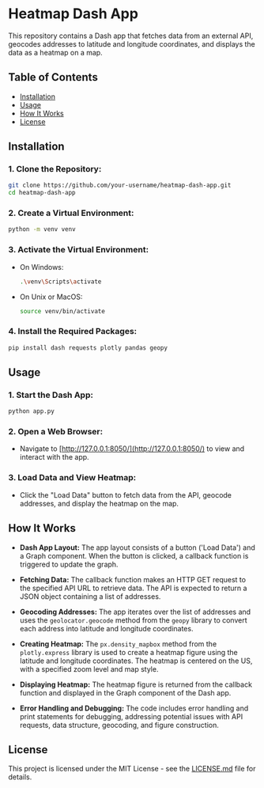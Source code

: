 # Heatmap Dash App

This repository contains a Dash app that fetches data from an external API, geocodes addresses to latitude and longitude coordinates, and displays the data as a heatmap on a map.

## Table of Contents

- [Installation](#installation)
- [Usage](#usage)
- [How It Works](#how-it-works)
- [License](#license)

## Installation

### 1. Clone the Repository:
   ```sh
   git clone https://github.com/your-username/heatmap-dash-app.git
   cd heatmap-dash-app
   ```

### 2. Create a Virtual Environment:
   ```sh
   python -m venv venv
   ```

### 3. Activate the Virtual Environment:
   - On Windows:
     ```sh
     .\venv\Scripts\activate
     ```
   - On Unix or MacOS:
     ```sh
     source venv/bin/activate
     ```

### 4. Install the Required Packages:
   ```sh
   pip install dash requests plotly pandas geopy
   ```

## Usage

### 1. Start the Dash App:
   ```sh
   python app.py
   ```

### 2. Open a Web Browser:
   - Navigate to [http://127.0.0.1:8050/](http://127.0.0.1:8050/) to view and interact with the app.

### 3. Load Data and View Heatmap:
   - Click the "Load Data" button to fetch data from the API, geocode addresses, and display the heatmap on the map.

## How It Works

- **Dash App Layout:**
  The app layout consists of a button ('Load Data') and a Graph component. When the button is clicked, a callback function is triggered to update the graph.

- **Fetching Data:**
  The callback function makes an HTTP GET request to the specified API URL to retrieve data. The API is expected to return a JSON object containing a list of addresses.

- **Geocoding Addresses:**
  The app iterates over the list of addresses and uses the `geolocator.geocode` method from the `geopy` library to convert each address into latitude and longitude coordinates.

- **Creating Heatmap:**
  The `px.density_mapbox` method from the `plotly.express` library is used to create a heatmap figure using the latitude and longitude coordinates. The heatmap is centered on the US, with a specified zoom level and map style.

- **Displaying Heatmap:**
  The heatmap figure is returned from the callback function and displayed in the Graph component of the Dash app.

- **Error Handling and Debugging:**
  The code includes error handling and print statements for debugging, addressing potential issues with API requests, data structure, geocoding, and figure construction.

## License

This project is licensed under the MIT License - see the [LICENSE.md](LICENSE.md) file for details.
